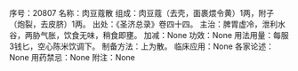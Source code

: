 序号：20807
名称：肉豆蔻散
组成：肉豆蔻（去壳，面裹煨令黄）1两，附子（炮裂，去皮脐）1两。
出处：《圣济总录》卷四十四。
主治：脾胃虚冷，泄利水谷，两胁气胀，饮食无味，稍食即壅。
加减：None
功效：None
用法用量：每服3钱匕，空心陈米饮调下。
制备方法：上为散。
临床应用：None
各家论述：None
用药禁忌：None
附注：None
